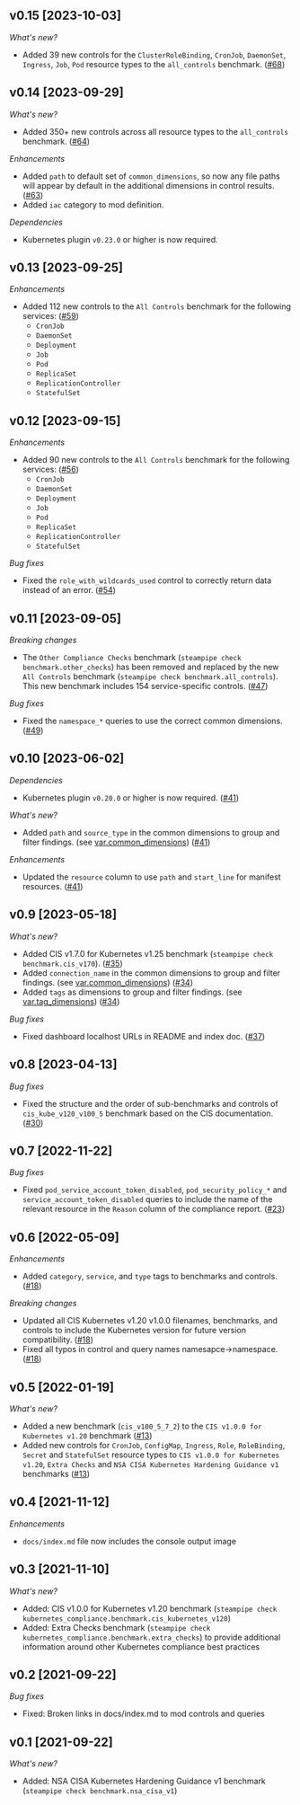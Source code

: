 ## v0.15 [2023-10-03]

_What's new?_

- Added 39 new controls for the `ClusterRoleBinding`, `CronJob`, `DaemonSet`, `Ingress`, `Job`, `Pod` resource types to the `all_controls` benchmark. ([#68](https://github.com/turbot/steampipe-mod-kubernetes-compliance/pull/68))

## v0.14 [2023-09-29]

_What's new?_

- Added 350+ new controls across all resource types to the `all_controls` benchmark. ([#64](https://github.com/turbot/steampipe-mod-kubernetes-compliance/pull/64))

_Enhancements_

- Added `path` to default set of `common_dimensions`, so now any file paths will appear by default in the additional dimensions in control results. ([#63](https://github.com/turbot/steampipe-mod-kubernetes-compliance/pull/63))
- Added `iac` category to mod definition.

_Dependencies_

- Kubernetes plugin `v0.23.0` or higher is now required.

## v0.13 [2023-09-25]

_Enhancements_

- Added 112 new controls to the `All Controls` benchmark for the following services: ([#59](https://github.com/turbot/steampipe-mod-kubernetes-compliance/pull/59))
  - `CronJob`
  - `DaemonSet`
  - `Deployment`
  - `Job`
  - `Pod`
  - `ReplicaSet`
  - `ReplicationController`
  - `StatefulSet`

## v0.12 [2023-09-15]

_Enhancements_

- Added 90 new controls to the `All Controls` benchmark for the following services: ([#56](https://github.com/turbot/steampipe-mod-kubernetes-compliance/pull/56))
  - `CronJob`
  - `DaemonSet`
  - `Deployment`
  - `Job`
  - `Pod`
  - `ReplicaSet`
  - `ReplicationController`
  - `StatefulSet`

_Bug fixes_

- Fixed the `role_with_wildcards_used` control to correctly return data instead of an error. ([#54](https://github.com/turbot/steampipe-mod-kubernetes-compliance/pull/54))

## v0.11 [2023-09-05]

_Breaking changes_

- The `Other Compliance Checks` benchmark (`steampipe check benchmark.other_checks`) has been removed and replaced by the new `All Controls` benchmark (`steampipe check benchmark.all_controls`). This new benchmark includes 154 service-specific controls. ([#47](https://github.com/turbot/steampipe-mod-kubernetes-compliance/pull/47))

_Bug fixes_

- Fixed the `namespace_*` queries to use the correct common dimensions. ([#49](https://github.com/turbot/steampipe-mod-kubernetes-compliance/pull/49))

## v0.10 [2023-06-02]

_Dependencies_

- Kubernetes plugin `v0.20.0` or higher is now required. ([#41](https://github.com/turbot/steampipe-mod-kubernetes-compliance/pull/41))

_What's new?_

- Added `path` and `source_type` in the common dimensions to group and filter findings. (see [var.common_dimensions](https://hub.steampipe.io/mods/turbot/kubernetes_compliance/variables)) ([#41](https://github.com/turbot/steampipe-mod-kubernetes-compliance/pull/41))

_Enhancements_

- Updated the `resource` column to use `path` and `start_line` for manifest resources. ([#41](https://github.com/turbot/steampipe-mod-kubernetes-compliance/pull/41))

## v0.9 [2023-05-18]

_What's new?_

- Added CIS v1.7.0 for Kubernetes v1.25 benchmark (`steampipe check benchmark.cis_v170`). ([#35](https://github.com/turbot/steampipe-mod-kubernetes-compliance/pull/35))
- Added `connection_name` in the common dimensions to group and filter findings. (see [var.common_dimensions](https://hub.steampipe.io/mods/turbot/kubernetes_compliance/variables)) ([#34](https://github.com/turbot/steampipe-mod-kubernetes-compliance/pull/34))
- Added `tags` as dimensions to group and filter findings. (see [var.tag_dimensions](https://hub.steampipe.io/mods/turbot/kubernetes_compliance/variables)) ([#34](https://github.com/turbot/steampipe-mod-kubernetes-compliance/pull/34))

_Bug fixes_

- Fixed dashboard localhost URLs in README and index doc. ([#37](https://github.com/turbot/steampipe-mod-kubernetes-compliance/pull/37))

## v0.8 [2023-04-13]

_Bug fixes_

- Fixed the structure and the order of sub-benchmarks and controls of `cis_kube_v120_v100_5` benchmark based on the CIS documentation. ([#30](https://github.com/turbot/steampipe-mod-kubernetes-compliance/pull/30))

## v0.7 [2022-11-22]

_Bug fixes_

- Fixed `pod_service_account_token_disabled`, `pod_security_policy_*` and `service_account_token_disabled` queries to include the name of the relevant resource in the `Reason` column of the compliance report. ([#23](https://github.com/turbot/steampipe-mod-kubernetes-compliance/pull/23))

## v0.6 [2022-05-09]

_Enhancements_

- Added `category`, `service`, and `type` tags to benchmarks and controls. ([#18](https://github.com/turbot/steampipe-mod-kubernetes-compliance/pull/18))

_Breaking changes_

- Updated all CIS Kubernetes v1.20 v1.0.0 filenames, benchmarks, and controls to include the Kubernetes version for future version compatibility. ([#18](https://github.com/turbot/steampipe-mod-kubernetes-compliance/pull/18))
- Fixed all typos in control and query names namesapce->namespace. ([#18](https://github.com/turbot/steampipe-mod-kubernetes-compliance/pull/18))

## v0.5 [2022-01-19]

_What's new?_

- Added a new benchmark (`cis_v100_5_7_2`) to the `CIS v1.0.0 for Kubernetes v1.20` benchmark ([#13](https://github.com/turbot/steampipe-mod-kubernetes-compliance/pull/13))
- Added new controls for `CronJob`, `ConfigMap`, `Ingress`, `Role`, `RoleBinding`, `Secret` and `StatefulSet` resource types to `CIS v1.0.0 for Kubernetes v1.20`, `Extra Checks` and `NSA CISA Kubernetes Hardening Guidance v1` benchmarks ([#13](https://github.com/turbot/steampipe-mod-kubernetes-compliance/pull/13))

## v0.4 [2021-11-12]

_Enhancements_

- `docs/index.md` file now includes the console output image

## v0.3 [2021-11-10]

_What's new?_

- Added: CIS v1.0.0 for Kubernetes v1.20 benchmark (`steampipe check kubernetes_compliance.benchmark.cis_kubernetes_v120`)
- Added: Extra Checks benchmark (`steampipe check kubernetes_compliance.benchmark.extra_checks`) to provide additional information around other Kubernetes compliance best practices

## v0.2 [2021-09-22]

_Bug fixes_

- Fixed: Broken links in docs/index.md to mod controls and queries

## v0.1 [2021-09-22]

_What's new?_

- Added: NSA CISA Kubernetes Hardening Guidance v1 benchmark (`steampipe check benchmark.nsa_cisa_v1`)
